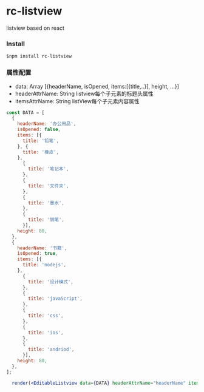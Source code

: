 # rc-listview
listview based on react

### Install
```
$npm install rc-listview
```
### 属性配置
- data: Array [{headerName, isOpened, items:[{title,..}], height, ...}] 
- headerAttrName: String listview每个子元素的标题头属性
- itemsAttrName: String listView每个子元素内容属性

```jsx
const DATA = [
  {
    headerName: '办公用品',
    isOpened: false,
    items: [{
      title: '铅笔',
    }, {
      title: '橡皮',
    },
      {
        title: '笔记本',
      },
      {
        title: '文件夹',
      },
      {
        title: '墨水',
      },
      {
        title: '钢笔',
      }],
    height: 80,
  },
  {
    headerName: '书籍',
    isOpened: true,
    items: [{
      title: 'nodejs',
    },
      {
        title: '设计模式',
      },
      {
        title: 'javaScript',
      },
      {
        title: 'css',
      },
      {
        title: 'ios',
      },
      {
        title: 'andriod',
      }],
    height: 80,
  },
];

  render(<EditableListview data={DATA} headerAttrName="headerName" itemsAttrName="items" />, root);
```
